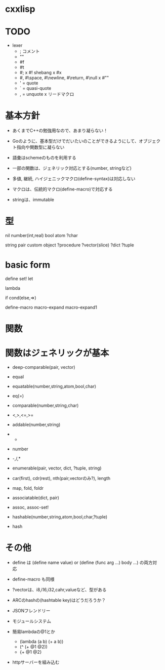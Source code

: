 # cxxlisp

# TODO

- lexer
  - ; コメント
  - ""
  - #f
  - #t
  * #;
  x #! shebang
  x #x
  * #\, #\space, #\newline, #\return, #\null
  x #""
  - ' = quote
  - ` = quasi-quote
  - , = unquote
  x リードマクロ


# 基本方針

- あくまでC++の勉強用なので、あまり凝らない！
- Goのように、基本型だけでだいたいのことができるようにして、オブジェクト指向や関数型に凝らない

- 語彙はschemeのものを利用する
- 一部の関数は、ジェネリック対応とする(number, stringなど)
- 多値, 継続, ハイジェニックマクロ(define-syntax)は対応しない
- マクロは、伝統的マクロ(define-macro)で対応する
- stringは、immutable


# 型

nil
number(int,real)
bool
atom
?char

string
pair
custom object
?procedure
?vector(slice)
?dict
?tuple

# basic form

define
set!
let

lambda

if
cond(else,=>)

define-macro
macro-expand
macro-expand1

# 関数


# 関数はジェネリックが基本

- deep-comparable(pair, vector)
 - equal

- equatable(number,string,atom,bool,char)
 - eq(=)

- comparable(number,string,char)
 - <,>,<=,>=

- addable(number,string)
 - +

- number
 - -,/,*

- enumerable(pair, vector, dict, ?tuple, string)
 - car(first), cdr(rest), nth(pair,vectorのみ?), length
 - map, fold, foldr

- associatable(dict, pair)
 - assoc, assoc-set!

- hashable(number,string,atom,bool,char,?tuple)
 - hash
 

# その他

- define は (define name value) or (define (func arg ...) body ...) の両方対応
- define-macro も同様

- ?vectorは、i8,i16,i32,cahr,valueなど、型がある

- ARCのhashの(hashtable key)はどうだろうか？
- JSONフレンドリー
- モジュールシステム
- 簡易lambdaの@1とか
  - (lambda (a b) (+ a b))
  - (^ (+ @1 @2))
  - {+ @1 @2}

- httpサーバーを組み込む
